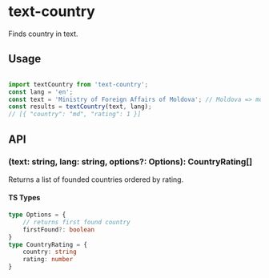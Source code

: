 # text-country

Finds country in text.

## Usage

``` ts

import textCountry from 'text-country';
const lang = 'en';
const text = 'Ministry of Foreign Affairs of Moldova'; // Moldova => md
const results = textCountry(text, lang);
// [{ "country": "md", "rating": 1 }]

```

## API

### (text: string, lang: string, options?: Options): CountryRating[]

Returns a list of founded countries ordered by rating.

#### TS Types

```ts
type Options = {
    // returns first found country
    firstFound?: boolean
}
type CountryRating = {
    country: string
    rating: number
}
```
